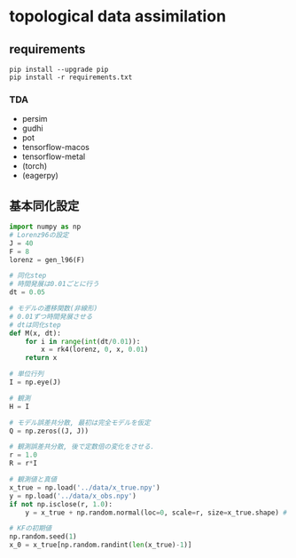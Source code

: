 # topological data assimilation

## requirements

```
pip install --upgrade pip
pip install -r requirements.txt
```

### TDA

- persim
- gudhi
- pot
- tensorflow-macos
- tensorflow-metal
- (torch)
- (eagerpy)

## 基本同化設定

```py
import numpy as np
# Lorenz96の設定
J = 40
F = 8
lorenz = gen_l96(F)

# 同化step
# 時間発展は0.01ごとに行う
dt = 0.05

# モデルの遷移関数(非線形)
# 0.01ずつ時間発展させる
# dtは同化step
def M(x, dt):
    for i in range(int(dt/0.01)):
        x = rk4(lorenz, 0, x, 0.01)
    return x

# 単位行列
I = np.eye(J)

# 観測
H = I

# モデル誤差共分散, 最初は完全モデルを仮定
Q = np.zeros((J, J))

# 観測誤差共分散, 後で定数倍の変化をさせる.
r = 1.0
R = r*I

# 観測値と真値
x_true = np.load('../data/x_true.npy')
y = np.load('../data/x_obs.npy')
if not np.isclose(r, 1.0):
    y = x_true + np.random.normal(loc=0, scale=r, size=x_true.shape) # R = r*I

# KFの初期値
np.random.seed(1)
x_0 = x_true[np.random.randint(len(x_true)-1)]
```
